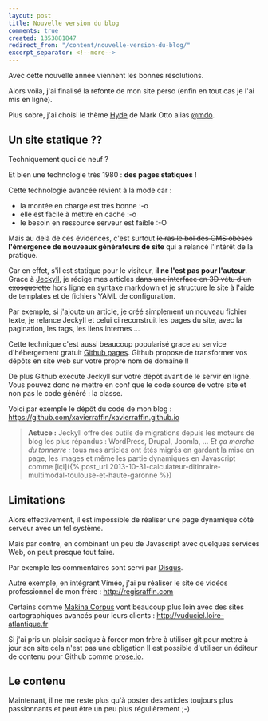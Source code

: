 ```yaml
---
layout: post
title: Nouvelle version du blog
comments: true
created: 1353881847
redirect_from: "/content/nouvelle-version-du-blog/"
excerpt_separator: <!--more-->
---
```


Avec cette nouvelle année viennent les bonnes résolutions.

Alors voila, j'ai finalisé la refonte de mon site perso (enfin en tout cas je l'ai mis en ligne).

Plus sobre, j'ai choisi le thème <a href="https://github.com/poole/hyde">Hyde</a> de Mark Otto alias <a href="https://twitter.com/mdo">@mdo</a>.

<!--more-->

## Un site statique ??

Techniquement quoi de neuf ?

Et bien une technologie très 1980 : __des pages statiques__ ! 

Cette technologie avancée revient à la mode car :
 - la montée en charge est très bonne :-o
 - elle est facile à mettre en cache :-o
 - le besoin en ressource serveur est faible :-O

Mais au delà de ces évidences, c'est surtout <strike>le ras le bol des CMS obèses</strike> __l'émergence de nouveaux générateurs de site__ qui a relancé l'intérêt de la pratique.

Car en effet, s'il est statique pour le visiteur, __il ne l'est pas pour l'auteur__.
Grace à <a href="http://jekyllrb.com">Jeckyll</a>, je rédige mes articles <strike>dans une interface en 3D vétu d'un exosquelette</strike> hors ligne en syntaxe markdown et je structure le site à l'aide de templates et de fichiers YAML de configuration.

Par exemple, si j'ajoute un article, je créé simplement un nouveau fichier texte, je relance Jeckyll et celui ci reconstruit les pages du site, avec la pagination, les tags, les liens internes ...

Cette technique c'est aussi beaucoup popularisé grace au service d'hébergement gratuit <a href="https://pages.github.com">Github pages</a>.
Github propose de transformer vos dépôts en site web sur votre propre nom de domaine !!

De plus Github exécute Jeckyll sur votre dépôt avant de le servir en ligne.
Vous pouvez donc ne mettre en conf que le code source de votre site et non pas le code généré : la classe.

Voici par exemple le dépôt du code de mon blog : https://github.com/xavierraffin/xavierraffin.github.io 

> __Astuce :__
> Jeckyll offre des outils de migrations depuis les moteurs de blog les plus répandus : WordPress, Drupal, Joomla, ...
> *Et ça marche du tonnerre :* tous mes articles ont étés migrés en gardant la mise en page, les images et même les partie dynamiques en Javascript comme [içi]({% post_url 2013-10-31-calculateur-ditinraire-multimodal-toulouse-et-haute-garonne %})

## Limitations

Alors effectivement, il est impossible de réaliser une page dynamique côté serveur avec un tel système.

Mais par contre, en combinant un peu de Javascript avec quelques services Web, on peut presque tout faire.

Par exemple les commentaires sont servi par <a href="https://disqus.com">Disqus</a>.

Autre exemple, en intégrant Viméo, j'ai pu réaliser le site de vidéos professionnel de mon frère : http://regisraffin.com

Certains comme <a href="http://makina-corpus.com">Makina Corpus</a> vont beaucoup plus loin avec des sites cartographiques avancés pour leurs clients : http://vuduciel.loire-atlantique.fr

Si j'ai pris un plaisir sadique à forcer mon frère à utiliser git pour mettre à jour son site cela n'est pas une obligation
Il est possible d'utiliser un éditeur de contenu pour Github comme <a href="http://prose.io/">prose.io</a>.

## Le contenu

Maintenant, il ne me reste plus qu'à poster des articles toujours plus passionnants et peut être un peu plus régulièrement ;-)





